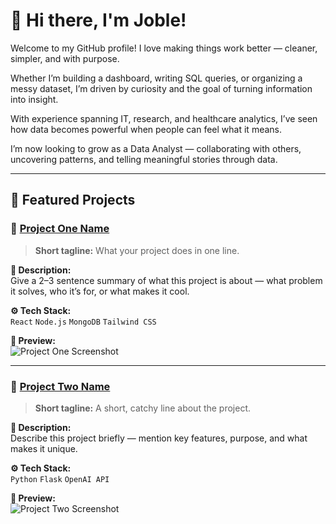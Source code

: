 # 👋 Hi there, I'm Joble!

Welcome to my GitHub profile! I love making things work better — cleaner, simpler, and with purpose.

Whether I’m building a dashboard, writing SQL queries, or organizing a messy dataset, I’m driven by curiosity and the goal of turning information into insight.

With experience spanning IT, research, and healthcare analytics, I’ve seen how data becomes powerful when people can feel what it means.

I’m now looking to grow as a Data Analyst — collaborating with others, uncovering patterns, and telling meaningful stories through data.

---

## 📂 Featured Projects

### 🚀 [Project One Name](https://github.com/yourusername/project-one)
> **Short tagline:** What your project does in one line.

**📝 Description:**  
Give a 2–3 sentence summary of what this project is about — what problem it solves, who it’s for, or what makes it cool.

**⚙️ Tech Stack:**  
`React` `Node.js` `MongoDB` `Tailwind CSS`

**📸 Preview:**  
![Project One Screenshot](https://raw.githubusercontent.com/yourusername/project-one/main/screenshot.png)

---

### 🤖 [Project Two Name](https://github.com/yourusername/project-two)
> **Short tagline:** A short, catchy line about the project.

**📝 Description:**  
Describe this project briefly — mention key features, purpose, and what makes it unique.

**⚙️ Tech Stack:**  
`Python` `Flask` `OpenAI API`

**📸 Preview:**  
![Project Two Screenshot](https://raw.githubusercontent.com/yourusername/project-two/main/demo.png)

